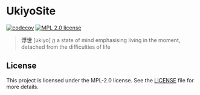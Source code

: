 # UkiyoSite

[![codecov](https://codecov.io/gh/schwigri/UkiyoSite/branch/main/graph/badge.svg?token=8F4EF3NQVE)](https://codecov.io/gh/schwigri/UkiyoSite)
[![MPL 2.0 license](https://img.shields.io/github/license/schwigri/UkiyoSite)](https://github.com/schwigri/UkiyoSite/blob/main/LICENSE)

> **<span lang="ja">浮世</span>** [ukiyo] <abbr title="noun">_n_</abbr> a state of mind emphasising living in the moment, detached from the difficulties of life

## License

This project is licensed under the MPL-2.0 license. See the [LICENSE](https://github.com/schwigri/Hauptbahnhof/blob/main/LICENSE) file for more details.
